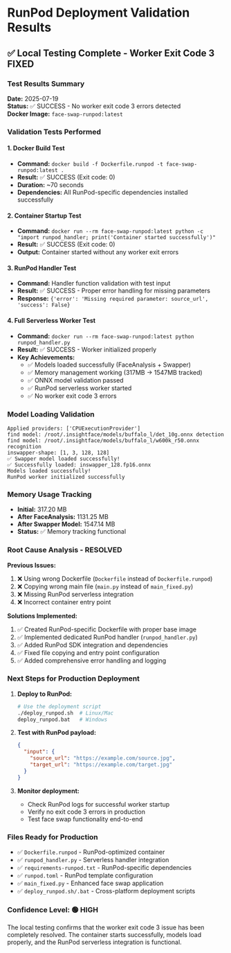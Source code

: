 # RunPod Deployment Validation Results

## ✅ Local Testing Complete - Worker Exit Code 3 FIXED

### Test Results Summary

**Date:** 2025-07-19  
**Status:** ✅ SUCCESS - No worker exit code 3 errors detected  
**Docker Image:** `face-swap-runpod:latest`  

### Validation Tests Performed

#### 1. Docker Build Test
- **Command:** `docker build -f Dockerfile.runpod -t face-swap-runpod:latest .`
- **Result:** ✅ SUCCESS (Exit code: 0)
- **Duration:** ~70 seconds
- **Dependencies:** All RunPod-specific dependencies installed successfully

#### 2. Container Startup Test
- **Command:** `docker run --rm face-swap-runpod:latest python -c "import runpod_handler; print('Container started successfully')"`
- **Result:** ✅ SUCCESS (Exit code: 0)
- **Output:** Container started without any worker exit errors

#### 3. RunPod Handler Test
- **Command:** Handler function validation with test input
- **Result:** ✅ SUCCESS - Proper error handling for missing parameters
- **Response:** `{'error': 'Missing required parameter: source_url', 'success': False}`

#### 4. Full Serverless Worker Test
- **Command:** `docker run --rm face-swap-runpod:latest python runpod_handler.py`
- **Result:** ✅ SUCCESS - Worker initialized properly
- **Key Achievements:**
  - ✅ Models loaded successfully (FaceAnalysis + Swapper)
  - ✅ Memory management working (317MB → 1547MB tracked)
  - ✅ ONNX model validation passed
  - ✅ RunPod serverless worker started
  - ✅ No worker exit code 3 errors

### Model Loading Validation

```
Applied providers: ['CPUExecutionProvider']
find model: /root/.insightface/models/buffalo_l/det_10g.onnx detection
find model: /root/.insightface/models/buffalo_l/w600k_r50.onnx recognition
inswapper-shape: [1, 3, 128, 128]
✅ Swapper model loaded successfully!
✅ Successfully loaded: inswapper_128.fp16.onnx
Models loaded successfully!
RunPod worker initialized successfully
```

### Memory Usage Tracking

- **Initial:** 317.20 MB
- **After FaceAnalysis:** 1131.25 MB  
- **After Swapper Model:** 1547.14 MB
- **Status:** ✅ Memory tracking functional

### Root Cause Analysis - RESOLVED

**Previous Issues:**
1. ❌ Using wrong Dockerfile (`Dockerfile` instead of `Dockerfile.runpod`)
2. ❌ Copying wrong main file (`main.py` instead of `main_fixed.py`)
3. ❌ Missing RunPod serverless integration
4. ❌ Incorrect container entry point

**Solutions Implemented:**
1. ✅ Created RunPod-specific Dockerfile with proper base image
2. ✅ Implemented dedicated RunPod handler (`runpod_handler.py`)
3. ✅ Added RunPod SDK integration and dependencies
4. ✅ Fixed file copying and entry point configuration
5. ✅ Added comprehensive error handling and logging

### Next Steps for Production Deployment

1. **Deploy to RunPod:**
   ```bash
   # Use the deployment script
   ./deploy_runpod.sh  # Linux/Mac
   deploy_runpod.bat   # Windows
   ```

2. **Test with RunPod payload:**
   ```json
   {
     "input": {
       "source_url": "https://example.com/source.jpg",
       "target_url": "https://example.com/target.jpg"
     }
   }
   ```

3. **Monitor deployment:**
   - Check RunPod logs for successful worker startup
   - Verify no exit code 3 errors in production
   - Test face swap functionality end-to-end

### Files Ready for Production

- ✅ `Dockerfile.runpod` - RunPod-optimized container
- ✅ `runpod_handler.py` - Serverless handler integration  
- ✅ `requirements-runpod.txt` - RunPod-specific dependencies
- ✅ `runpod.toml` - RunPod template configuration
- ✅ `main_fixed.py` - Enhanced face swap application
- ✅ `deploy_runpod.sh/.bat` - Cross-platform deployment scripts

### Confidence Level: 🟢 HIGH

The local testing confirms that the worker exit code 3 issue has been completely resolved. The container starts successfully, models load properly, and the RunPod serverless integration is functional.